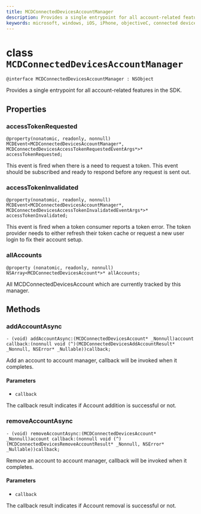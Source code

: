 ```yaml
---
title: MCDConnectedDevicesAccountManager
description: Provides a single entrypoint for all account-related features in the SDK.
keywords: microsoft, windows, iOS, iPhone, objectiveC, connected devices, Project Rome
---
```


# class `MCDConnectedDevicesAccountManager` 

```
@interface MCDConnectedDevicesAccountManager : NSObject
```  
Provides a single entrypoint for all account-related features in the SDK.

## Properties

### accessTokenRequested
`@property(nonatomic, readonly, nonnull) MCDEvent<MCDConnectedDevicesAccountManager*, MCDConnectedDevicesAccessTokenRequestedEventArgs*>* accessTokenRequested;`

This event is fired when there is a need to request a token. This event should be subscribed and ready to respond before any request is sent out.

### accessTokenInvalidated
`@property(nonatomic, readonly, nonnull) MCDEvent<MCDConnectedDevicesAccountManager*, MCDConnectedDevicesAccessTokenInvalidatedEventArgs*>* accessTokenInvalidated;`

This event is fired when a token consumer reports a token error. The token provider needs to either refresh their token cache or request a new user login to fix their account setup.

### allAccounts
`@property (nonatomic, readonly, nonnull) NSArray<MCDConnectedDevicesAccount*>* allAccounts;`

All MCDConnectedDevicesAccount which are currently tracked by this manager.

## Methods

### addAccountAsync
`- (void) addAccountAsync:(MCDConnectedDevicesAccount* _Nonnull)account callback:(nonnull void (^)(MCDConnectedDevicesAddAccountResult* _Nonnull, NSError* _Nullable))callback;`

Add an account to account manager, callback will be invoked when it completes.

#### Parameters 
* `callback`

The callback result indicates if Account addition is successful or not. 

### removeAccountAsync
`- (void) removeAccountAsync:(MCDConnectedDevicesAccount* _Nonnull)account callback:(nonnull void (^)(MCDConnectedDevicesRemoveAccountResult* _Nonnull, NSError* _Nullable))callback;`

Remove an account to account manager, callback will be invoked when it completes.

#### Parameters 
* `callback` 

 The callback result indicates if Account removal is successful or not. 